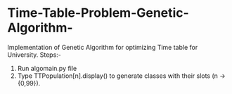 # Time-Table-Problem-Genetic-Algorithm-
Implementation of Genetic Algorithm for optimizing Time table for University.
Steps:-
1) Run algomain.py file 
2) Type TTPopulation[n].display() to generate classes with their slots (n -> {0,99}).
